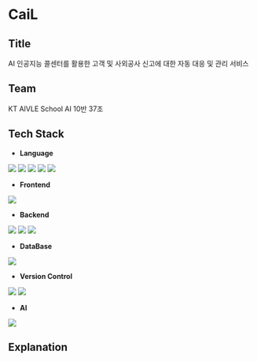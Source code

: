 # **CaiL**

## **Title**<br/>
AI 인공지능 콜센터를 활용한 고객 및 사외공사 신고에 대한 자동 대응 및 관리 서비스
<br/>

## **Team**<br/>
KT AIVLE School AI 10반 37조
<br/>

## **Tech Stack**
- **Language**<br/>
<img src="https://img.shields.io/badge/Python-3776AB?style=for-the-badge&logo=Python&logoColor=white">
<img src="https://img.shields.io/badge/Java-007396?style=for-the-badge&logo=Java&logoColor=white">
<img src="https://img.shields.io/badge/Html-E34F26?style=for-the-badge&logo=html5&logoColor=white">
<img src="https://img.shields.io/badge/JavaScript-F7DF1E?style=for-the-badge&logo=javascript&logoColor=white">
<img src="https://img.shields.io/badge/JavaScript-1572B6?style=for-the-badge&logo=css3&logoColor=white">

- **Frontend**<br/>
<img src="https://img.shields.io/badge/React-61DAFB?style=for-the-badge&logo=react&logoColor=white">

- **Backend**<br/>
<img src="https://img.shields.io/badge/SpringBoot-6DB33F?style=for-the-badge&logo=springboot&logoColor=white">
<img src="https://img.shields.io/badge/Spring-6DB33F?style=for-the-badge&logo=spring&logoColor=white">
<img src="https://img.shields.io/badge/Django-092E20?style=for-the-badge&logo=django&logoColor=white">

- **DataBase**<br/>
<img src="https://img.shields.io/badge/mysql-4479A1?style=for-the-badge&logo=mysql&logoColor=white">

- **Version Control**<br/> 
<img src="https://img.shields.io/badge/git-F05032?style=for-the-badge&logo=git&logoColor=white">
<img src="https://img.shields.io/badge/github-181717?style=for-the-badge&logo=github&logoColor=white">

- **AI**<br/>
<img src="https://img.shields.io/badge/TensorFlow-FF6F00?style=for-the-badge&logo=TensorFlow&logoColor=white">


## **Explanation**<br/>
